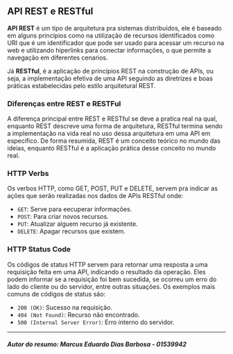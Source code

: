 ## API REST e RESTful

**API REST** é um tipo de arquitetura pra sistemas distribuídos, ele é baseado em alguns princípios como na utilização de recursos identificados como URI que é um identificador que pode ser usado para acessar um recurso na web e utilizando hiperlinks para conectar informações, o que permite a navegação em diferentes cenarios. 

Já **RESTful**, é a aplicação de princípios REST na construção de APIs, ou seja, a implementação efetiva de uma API seguindo as diretrizes e boas práticas estabelecidas pelo estilo arquitetural REST.

### Diferenças entre REST e RESTFul

A diferença principal entre REST e RESTful se deve a pratica real na qual, enquanto REST descreve uma forma de arquitetura, RESTful termina sendo a implementação na vida real no uso dessa arquitetura em uma API em especifico. De forma resumida, REST é um conceito teórico no mundo das ideias, enquanto RESTful é a aplicação prática desse conceito no mundo real.

### HTTP Verbs

Os verbos HTTP, como GET, POST, PUT e DELETE, servem pra indicar as ações que serão realizadas nos dados de APIs RESTful onde: 

* `GET`: Serve para eecuperar informações.
* `POST`: Para criar novos recursos.
* `PUT`: Atualizar alguem recurso já existente.
* `DELETE`: Apagar recursos que existem.

### HTTP Status Code

Os códigos de status HTTP servem para retornar uma resposta a uma requisição feita em uma API, indicando o resultado da operação. Eles podem informar se a requisição foi bem sucedida, se ocorreu um erro do lado do cliente ou do servidor, entre outras situações. Os exemplos mais comuns de códigos de status são:

* `200 (OK)`: Sucesso na requisição.
* `404 (Not Found)`: Recurso não encontrado.
* `500 (Internal Server Error)`: Erro interno do servidor.

---

##### Autor do resumo: Marcus Eduardo Dias Barbosa - 01539942
